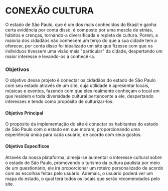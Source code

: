 # CONEXÃO CULTURA

O estado de São Paulo, que é um dos mais conhecidos do Brasil e ganha certa evidência por conta disso, é composto por uma mescla de etnias, hábitos e crenças, tornando-a diversificada e repleta de cultura. Porém, a maioria dos cidadãos não conhecem um terço do que a sua cidade tem a oferecer, por conta disso foi idealizado um site que fizesse com que os indivíduos tivessem uma visão mais "particular" da cidade, despertando um maior interesse e levando-os a conhecê-la.

### Objetivos
O objetivo desse projeto é conectar os cidadãos do estado de São Paulo com seu estado através de um site, cuja utilidade é apresentar locais, músicas e eventos, fazendo com que eles realmente conheçam o local em que residem e toda diversidade cultural pertencente a ele, despertando interesses e tendo como propósito de culturizar-los. 

#### Objetivo Principal
O propósito da implementação do site é conectar os habitantes do estado de São Paulo com o estado em que moram, proporcionando uma experiência única para cada usuário, de acordo com seus gostos.

#### Objetivo Específicos
Através da nossa plataforma, almeja-se aumentar o interesse cultural sobre o estado de São Paulo, promovendo o turismo da cultura paulista por meio de um questionário, ele irá proporcionar um roteiro personalizado de acordo com as escolhas feitas pelo usuário. Ademais, o usuário poderá ver um mapa do estado, o qual terá todos os locais que serão recomendados pelo site.
